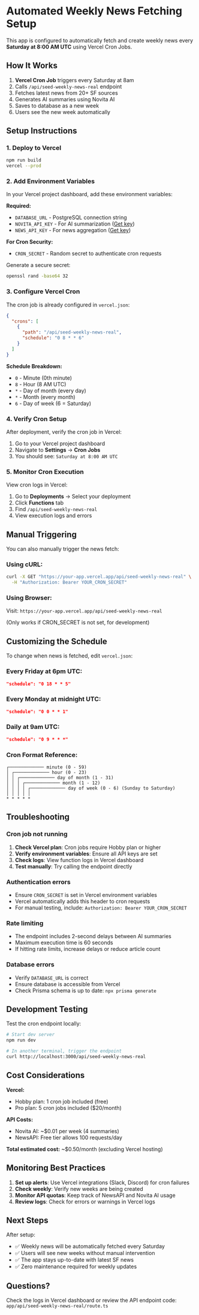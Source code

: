 # Automated Weekly News Fetching Setup

This app is configured to automatically fetch and create weekly news every **Saturday at 8:00 AM UTC** using Vercel Cron Jobs.

## How It Works

1. **Vercel Cron Job** triggers every Saturday at 8am
2. Calls `/api/seed-weekly-news-real` endpoint
3. Fetches latest news from 20+ SF sources
4. Generates AI summaries using Novita AI
5. Saves to database as a new week
6. Users see the new week automatically

## Setup Instructions

### 1. Deploy to Vercel

```bash
npm run build
vercel --prod
```

### 2. Add Environment Variables

In your Vercel project dashboard, add these environment variables:

**Required:**
- `DATABASE_URL` - PostgreSQL connection string
- `NOVITA_API_KEY` - For AI summarization ([Get key](https://novita.ai))
- `NEWS_API_KEY` - For news aggregation ([Get key](https://newsapi.org))

**For Cron Security:**
- `CRON_SECRET` - Random secret to authenticate cron requests

Generate a secure secret:
```bash
openssl rand -base64 32
```

### 3. Configure Vercel Cron

The cron job is already configured in `vercel.json`:

```json
{
  "crons": [
    {
      "path": "/api/seed-weekly-news-real",
      "schedule": "0 8 * * 6"
    }
  ]
}
```

**Schedule Breakdown:**
- `0` - Minute (0th minute)
- `8` - Hour (8 AM UTC)
- `*` - Day of month (every day)
- `*` - Month (every month)
- `6` - Day of week (6 = Saturday)

### 4. Verify Cron Setup

After deployment, verify the cron job in Vercel:

1. Go to your Vercel project dashboard
2. Navigate to **Settings** → **Cron Jobs**
3. You should see: `Saturday at 8:00 AM UTC`

### 5. Monitor Cron Execution

View cron logs in Vercel:

1. Go to **Deployments** → Select your deployment
2. Click **Functions** tab
3. Find `/api/seed-weekly-news-real`
4. View execution logs and errors

## Manual Triggering

You can also manually trigger the news fetch:

### Using cURL:
```bash
curl -X GET "https://your-app.vercel.app/api/seed-weekly-news-real" \
  -H "Authorization: Bearer YOUR_CRON_SECRET"
```

### Using Browser:
Visit: `https://your-app.vercel.app/api/seed-weekly-news-real`

(Only works if CRON_SECRET is not set, for development)

## Customizing the Schedule

To change when news is fetched, edit `vercel.json`:

### Every Friday at 6pm UTC:
```json
"schedule": "0 18 * * 5"
```

### Every Monday at midnight UTC:
```json
"schedule": "0 0 * * 1"
```

### Daily at 9am UTC:
```json
"schedule": "0 9 * * *"
```

### Cron Format Reference:
```
┌───────────── minute (0 - 59)
│ ┌───────────── hour (0 - 23)
│ │ ┌───────────── day of month (1 - 31)
│ │ │ ┌───────────── month (1 - 12)
│ │ │ │ ┌───────────── day of week (0 - 6) (Sunday to Saturday)
│ │ │ │ │
* * * * *
```

## Troubleshooting

### Cron job not running

1. **Check Vercel plan**: Cron jobs require Hobby plan or higher
2. **Verify environment variables**: Ensure all API keys are set
3. **Check logs**: View function logs in Vercel dashboard
4. **Test manually**: Try calling the endpoint directly

### Authentication errors

- Ensure `CRON_SECRET` is set in Vercel environment variables
- Vercel automatically adds this header to cron requests
- For manual testing, include: `Authorization: Bearer YOUR_CRON_SECRET`

### Rate limiting

- The endpoint includes 2-second delays between AI summaries
- Maximum execution time is 60 seconds
- If hitting rate limits, increase delays or reduce article count

### Database errors

- Verify `DATABASE_URL` is correct
- Ensure database is accessible from Vercel
- Check Prisma schema is up to date: `npx prisma generate`

## Development Testing

Test the cron endpoint locally:

```bash
# Start dev server
npm run dev

# In another terminal, trigger the endpoint
curl http://localhost:3000/api/seed-weekly-news-real
```

## Cost Considerations

**Vercel:**
- Hobby plan: 1 cron job included (free)
- Pro plan: 5 cron jobs included ($20/month)

**API Costs:**
- Novita AI: ~$0.01 per week (4 summaries)
- NewsAPI: Free tier allows 100 requests/day

**Total estimated cost:** ~$0.50/month (excluding Vercel hosting)

## Monitoring Best Practices

1. **Set up alerts**: Use Vercel integrations (Slack, Discord) for cron failures
2. **Check weekly**: Verify new weeks are being created
3. **Monitor API quotas**: Keep track of NewsAPI and Novita AI usage
4. **Review logs**: Check for errors or warnings in Vercel logs

## Next Steps

After setup:
- ✅ Weekly news will be automatically fetched every Saturday
- ✅ Users will see new weeks without manual intervention
- ✅ The app stays up-to-date with latest SF news
- ✅ Zero maintenance required for weekly updates

## Questions?

Check the logs in Vercel dashboard or review the API endpoint code:
`app/api/seed-weekly-news-real/route.ts`

